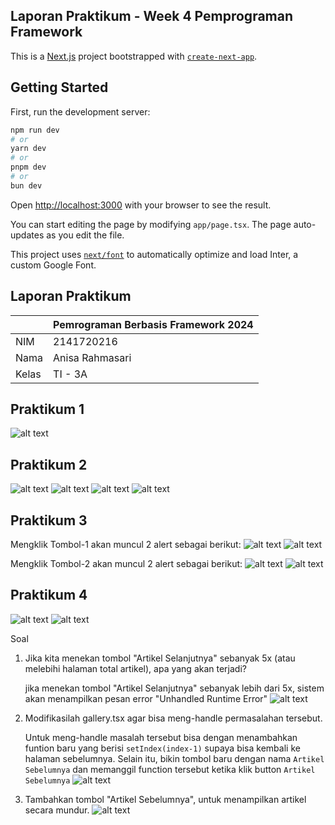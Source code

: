## Laporan Praktikum - Week 4 Pemprograman Framework

This is a [Next.js](https://nextjs.org/) project bootstrapped with [`create-next-app`](https://github.com/vercel/next.js/tree/canary/packages/create-next-app).

## Getting Started

First, run the development server:

```bash
npm run dev
# or
yarn dev
# or
pnpm dev
# or
bun dev
```

Open [http://localhost:3000](http://localhost:3000) with your browser to see the result.

You can start editing the page by modifying `app/page.tsx`. The page auto-updates as you edit the file.

This project uses [`next/font`](https://nextjs.org/docs/basic-features/font-optimization) to automatically optimize and load Inter, a custom Google Font.

## Laporan Praktikum

|  | Pemrograman Berbasis Framework 2024 |
|--|--|
| NIM |  2141720216|
| Nama |  Anisa Rahmasari |
| Kelas | TI - 3A |

## Praktikum 1
![alt text](asset-report/01.png)

## Praktikum 2
![alt text](asset-report/02.png)
![alt text](asset-report/02-a.png)
![alt text](asset-report/02-b.png)
![alt text](asset-report/02-c.png)

## Praktikum 3
Mengklik Tombol-1 akan muncul 2 alert sebagai berikut:
![alt text](asset-report/03-a.png)
![alt text](asset-report/03-b.png)


Mengklik Tombol-2 akan muncul 2 alert sebagai berikut:
![alt text](asset-report/03-c.png)
![alt text](asset-report/03-d.png)


## Praktikum 4
![alt text](asset-report/04-a.png)
![alt text](asset-report/04-b.png)

Soal
1. Jika kita menekan tombol "Artikel Selanjutnya" sebanyak 5x (atau melebihi halaman total artikel), apa yang akan terjadi?

    jika menekan tombol "Artikel Selanjutnya" sebanyak lebih dari 5x, sistem akan menampilkan pesan error "Unhandled Runtime Error"
    ![alt text](asset-report/04-c.png)

2. Modifikasilah gallery.tsx agar bisa meng-handle permasalahan tersebut.

    Untuk meng-handle masalah tersebut bisa dengan menambahkan funtion baru yang berisi `setIndex(index-1)` supaya bisa kembali ke halaman sebelumnya. Selain itu, bikin tombol baru dengan nama `Artikel Sebelumnya` dan memanggil function tersebut ketika klik button `Artikel Sebelumnya`
![alt text](image-1.png)

3. Tambahkan tombol "Artikel Sebelumnya", untuk menampilkan artikel secara mundur.
    ![alt text](asset-report/04-d.png)

